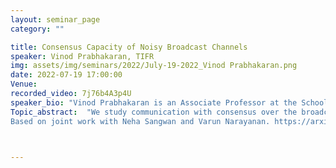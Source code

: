 ```yaml
---
layout: seminar_page
category: ""

title: Consensus Capacity of Noisy Broadcast Channels
speaker: Vinod Prabhakaran, TIFR
img: assets/img/seminars/2022/July-19-2022_Vinod Prabhakaran.png
date: 2022-07-19 17:00:00 
Venue: 
recorded_video: 7j76b4A3p4U
speaker_bio: "Vinod Prabhakaran is an Associate Professor at the School of Technology and Computer Science, Tata Institute of Fundamental Research (TIFR), Mumbai. His research interests are in information theory, cryptography, and communications.  "
Topic_abstract:  "We study communication with consensus over the broadcast channel - the receivers reliably decode the sender’s message when the sender is honest, and their decoder outputs agree even if the sender acts maliciously. We characterize the broadcast channels which permit this byzantine consensus and determine their capacity.
Based on joint work with Neha Sangwan and Varun Narayanan. https://arxiv.org/abs/2205.06073"



---
```


